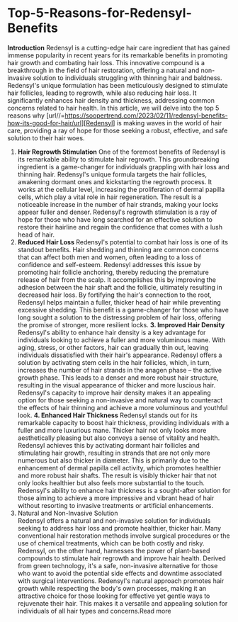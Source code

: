 # Top-5-Reasons-for-Redensyl-Benefits
**Introduction**
Redensyl is a cutting-edge hair care ingredient that has gained immense popularity in recent years for its remarkable benefits in promoting hair growth and combating hair loss. This innovative compound is a breakthrough in the field of hair restoration, offering a natural and non-invasive solution to individuals struggling with thinning hair and baldness. Redensyl's unique formulation has been meticulously designed to stimulate hair follicles, leading to regrowth, while also reducing hair loss. It significantly enhances hair density and thickness, addressing common concerns related to hair health. In this article, we will delve into the top 5 reasons why [url//=https://soopertrend.com/2023/02/11/redensyl-benefits-how-its-good-for-hair/url][Redensyl] is making waves in the world of hair care, providing a ray of hope for those seeking a robust, effective, and safe solution to their hair woes.
1. **Hair Regrowth Stimulation**
One of the foremost benefits of Redensyl is its remarkable ability to stimulate hair regrowth. This groundbreaking ingredient is a game-changer for individuals grappling with hair loss and thinning hair. Redensyl's unique formula targets the hair follicles, awakening dormant ones and kickstarting the regrowth process. It works at the cellular level, increasing the proliferation of dermal papilla cells, which play a vital role in hair regeneration. The result is a noticeable increase in the number of hair strands, making your locks appear fuller and denser. Redensyl's regrowth stimulation is a ray of hope for those who have long searched for an effective solution to restore their hairline and regain the confidence that comes with a lush head of hair.
2. **Reduced Hair Loss**
Redensyl's potential to combat hair loss is one of its standout benefits. Hair shedding and thinning are common concerns that can affect both men and women, often leading to a loss of confidence and self-esteem. Redensyl addresses this issue by promoting hair follicle anchoring, thereby reducing the premature release of hair from the scalp. It accomplishes this by improving the adhesion between the hair shaft and the follicle, ultimately resulting in decreased hair loss. By fortifying the hair's connection to the root, Redensyl helps maintain a fuller, thicker head of hair while preventing excessive shedding. This benefit is a game-changer for those who have long sought a solution to the distressing problem of hair loss, offering the promise of stronger, more resilient locks.
**3. Improved Hair Density**
Redensyl's ability to enhance hair density is a key advantage for individuals looking to achieve a fuller and more voluminous mane. With aging, stress, or other factors, hair can gradually thin out, leaving individuals dissatisfied with their hair's appearance. Redensyl offers a solution by activating stem cells in the hair follicles, which, in turn, increases the number of hair strands in the anagen phase – the active growth phase. This leads to a denser and more robust hair structure, resulting in the visual appearance of thicker and more luscious hair. Redensyl's capacity to improve hair density makes it an appealing option for those seeking a non-invasive and natural way to counteract the effects of hair thinning and achieve a more voluminous and youthful look.
**4. Enhanced Hair Thickness**
Redensyl stands out for its remarkable capacity to boost hair thickness, providing individuals with a fuller and more luxurious mane. Thicker hair not only looks more aesthetically pleasing but also conveys a sense of vitality and health. Redensyl achieves this by activating dormant hair follicles and stimulating hair growth, resulting in strands that are not only more numerous but also thicker in diameter. This is primarily due to the enhancement of dermal papilla cell activity, which promotes healthier and more robust hair shafts. The result is visibly thicker hair that not only looks healthier but also feels more substantial to the touch. Redensyl's ability to enhance hair thickness is a sought-after solution for those aiming to achieve a more impressive and vibrant head of hair without resorting to invasive treatments or artificial enhancements.
5. Natural and Non-Invasive Solution	
Redensyl offers a natural and non-invasive solution for individuals seeking to address hair loss and promote healthier, thicker hair. Many conventional hair restoration methods involve surgical procedures or the use of chemical treatments, which can be both costly and risky. Redensyl, on the other hand, harnesses the power of plant-based compounds to stimulate hair regrowth and improve hair health. Derived from green technology, it's a safe, non-invasive alternative for those who want to avoid the potential side effects and downtime associated with surgical interventions. Redensyl's natural approach promotes hair growth while respecting the body's own processes, making it an attractive choice for those looking for effective yet gentle ways to rejuvenate their hair. This makes it a versatile and appealing solution for individuals of all hair types and concerns.Read more



